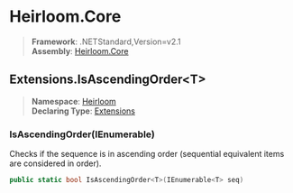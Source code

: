 # Heirloom.Core

> **Framework**: .NETStandard,Version=v2.1  
> **Assembly**: [Heirloom.Core][0]  

## Extensions.IsAscendingOrder\<T>

> **Namespace**: [Heirloom][0]  
> **Declaring Type**: [Extensions][1]  

### IsAscendingOrder<T>(IEnumerable<T>)

Checks if the sequence is in ascending order (sequential equivalent items are considered in order).

```cs
public static bool IsAscendingOrder<T>(IEnumerable<T> seq)
```

[0]: ../../../Heirloom.Core.md
[1]: ../Extensions.md

